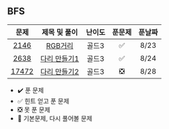 ## BFS


| 문제 |  제목 및 풀이 | 난이도 | 푼문제 | 푼날짜 |    
| :-----: | :-----: | :-----: | :-----: | :-----: | 
| [2146](https://www.acmicpc.net/problem/2146) | [RGB거리](https://github.com/whdbfla6/algorithm_study/blob/main/BFS/2146.py) | 골드3 | ✅ |  8/23  |
| [2638](https://www.acmicpc.net/problem/2638) | [다리 만들기1](https://github.com/whdbfla6/algorithm_study/blob/main/BFS/2638.py) | 골드3 | ✅ |  8/24  |
| [17472](https://www.acmicpc.net/problem/17472) | [다리 만들기2](https://github.com/whdbfla6/algorithm_study/blob/main/BFS/17472.py) | 골드3 | ❎ |  8/28  |


- ✔️ 푼 문제 
- ✅ 힌트 얻고 푼 문제 
- ❎ 못 푼 문제 
- 🌟 기본문제, 다시 풀어볼 문제